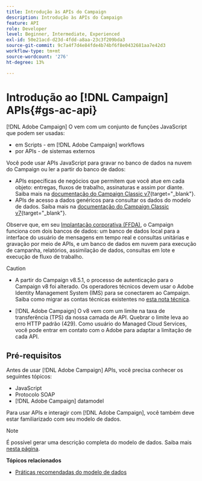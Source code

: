 ```yaml
---
title: Introdução às APIs do Campaign
description: Introdução às APIs do Campaign
feature: API
role: Developer
level: Beginner, Intermediate, Experienced
exl-id: 50e21acd-d23d-4fdd-a8aa-23c3f209bda3
source-git-commit: 9c7a4f7d4e84fde4b74bf6f8e0432681aa7e42d3
workflow-type: tm+mt
source-wordcount: '276'
ht-degree: 13%

---
```


# Introdução ao [!DNL Campaign] APIs{#gs-ac-api}

[!DNL Adobe Campaign] O vem com um conjunto de funções JavaScript que podem ser usadas:

* em Scripts - em [!DNL Adobe Campaign] workflows
* por APIs - de sistemas externos

Você pode usar APIs JavaScript para gravar no banco de dados na nuvem do Campaign ou ler a partir do banco de dados:

* APIs específicas de negócios que permitem que você atue em cada objeto: entregas, fluxos de trabalho, assinaturas e assim por diante. Saiba mais na [documentação do Campaign Classic v7](https://experienceleague.adobe.com/docs/campaign-classic/using/configuring-campaign-classic/api/business-oriented-apis.html){target="_blank"}.
* APIs de acesso a dados genéricos para consultar os dados do modelo de dados. Saiba mais na [documentação do Campaign Classic v7](https://experienceleague.adobe.com/docs/campaign-classic/using/configuring-campaign-classic/api/data-oriented-apis.html){target="_blank"}.

Observe que, em seu [Implantação corporativa (FFDA)](../architecture/enterprise-deployment.md), o Campaign funciona com dois bancos de dados: um banco de dados local para a interface do usuário de mensagens em tempo real e consultas unitárias e gravação por meio de APIs, e um banco de dados em nuvem para execução de campanha, relatórios, assimilação de dados, consultas em lote e execução de fluxo de trabalho.

>[!CAUTION]
>
>* A partir do Campaign v8.5.1, o processo de autenticação para o Campaign v8 foi alterado. Os operadores técnicos devem usar o Adobe Identity Management System (IMS) para se conectarem ao Campaign. Saiba como migrar as contas técnicas existentes no [esta nota técnica](../../technotes/upgrades/ims-migration.md).
>
>* [!DNL Adobe Campaign] O v8 vem com um limite na taxa de transferência (TPS) da nossa camada de API. Quebrar o limite leva ao erro HTTP padrão (429). Como usuário do Managed Cloud Services, você pode entrar em contato com o Adobe para adaptar a limitação de cada API.
> 

## Pré-requisitos

Antes de usar [!DNL Adobe Campaign] APIs, você precisa conhecer os seguintes tópicos:

* JavaScript
* Protocolo SOAP
* [!DNL Adobe Campaign] datamodel

Para usar APIs e interagir com [!DNL Adobe Campaign], você também deve estar familiarizado com seu modelo de dados.

>[!NOTE]
>É possível gerar uma descrição completa do modelo de dados. Saiba mais [nesta página](datamodel.md).


**Tópicos relacionados**

* [Práticas recomendadas do modelo de dados](datamodel-best-practices.md)
